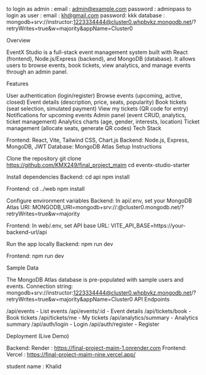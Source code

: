 to login as admin : email : admin@example.com    password : adminpass
to login as user :  email :   kh@gmail.com       password: kkk
database : mongodb+srv://instructor:1223334444@cluster0.whpbvkz.mongodb.net/?retryWrites=true&w=majority&appName=Cluster0
                   

Overview

EventX Studio is a full-stack event management system built with React (frontend), Node.js/Express (backend), and MongoDB (database). It allows users to browse events, book tickets, view analytics, and manage events through an admin panel.

Features

User authentication (login/register)
Browse events (upcoming, active, closed)
Event details (description, price, seats, popularity)
Book tickets (seat selection, simulated payment)
View my tickets (QR code for entry)
Notifications for upcoming events
Admin panel (event CRUD, analytics, ticket management)
Analytics charts (age, gender, interests, location)
Ticket management (allocate seats, generate QR codes)
Tech Stack

Frontend: React, Vite, Tailwind CSS, Chart.js
Backend: Node.js, Express, MongoDB, JWT
Database: MongoDB Atlas
Setup Instructions

Clone the repository
git clone https://github.com/KMX249/final_project_maim cd eventx-studio-starter

Install dependencies
Backend: cd api npm install

Frontend: cd ../web npm install

Configure environment variables
Backend: In api/.env, set your MongoDB Atlas URI: MONGODB_URI=mongodb+srv://<user>:<password>@cluster0.mongodb.net/<dbname>?retryWrites=true&w=majority

Frontend: In web/.env, set API base URL: VITE_API_BASE=https://your-backend-url/api

Run the app locally
Backend: npm run dev

Frontend: npm run dev

Sample Data

The MongoDB Atlas database is pre-populated with sample users and events.
Connection string: mongodb+srv://instructor:1223334444@cluster0.whpbvkz.mongodb.net/?retryWrites=true&w=majority&appName=Cluster0
API Endpoints

/api/events - List events
/api/events/:id - Event details
/api/tickets/book - Book tickets
/api/tickets/me - My tickets
/api/analytics/summary - Analytics summary
/api/auth/login - Login
/api/auth/register - Register

Deployment (Live Demo)

Backend: Render : https://final-project-maim-1.onrender.com
Frontend: Vercel : https://final-project-maim-nine.vercel.app/


student name : Khalid
